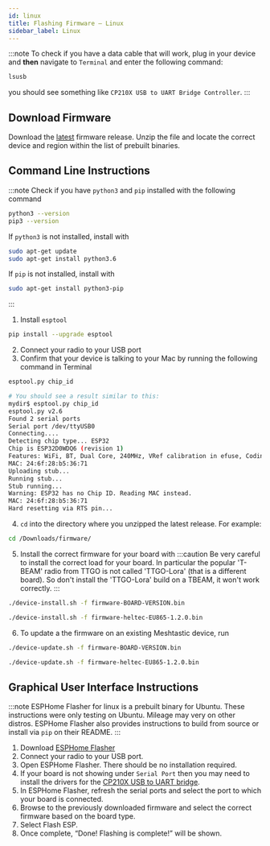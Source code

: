```yaml
---
id: linux
title: Flashing Firmware – Linux
sidebar_label: Linux
---
```

:::note
To check if you have a data cable that will work, plug in your device and **then** navigate to `Terminal` and enter the following command:
```bash
lsusb
```
you should see something like `CP210X USB to UART Bridge Controller`.
:::

## Download Firmware

<!--- TODO add buttons to links --->
Download the [latest](https://github.com/meshtastic/meshtastic-device/releases/latest) firmware release. Unzip the file and locate the correct device and region within the list of prebuilt binaries.

## Command Line Instructions

:::note
Check if you have `python3` and `pip` installed with the following command
```bash
python3 --version
pip3 --version
```
If `python3` is not installed, install with
```bash
sudo apt-get update
sudo apt-get install python3.6
```
If `pip` is not installed, install with
```bash
sudo apt-get install python3-pip
```
:::

1. Install `esptool`
```bash
pip install --upgrade esptool
```
2. Connect your radio to your USB port
3. Confirm that your device is talking to your Mac by running the following command in Terminal
```bash title="Command"
esptool.py chip_id
```
```bash title="Expected Output"
# You should see a result similar to this:
mydir$ esptool.py chip_id
esptool.py v2.6
Found 2 serial ports
Serial port /dev/ttyUSB0
Connecting....
Detecting chip type... ESP32
Chip is ESP32D0WDQ6 (revision 1)
Features: WiFi, BT, Dual Core, 240MHz, VRef calibration in efuse, Coding Scheme None
MAC: 24:6f:28:b5:36:71
Uploading stub...
Running stub...
Stub running...
Warning: ESP32 has no Chip ID. Reading MAC instead.
MAC: 24:6f:28:b5:36:71
Hard resetting via RTS pin...
```
4. `cd` into the directory where you unzipped the latest release. For example:
```bash title="Example"
cd /Downloads/firmware/
```
5. Install the correct firmware for your board with
:::caution
Be very careful to install the correct load for your board. In particular the popular 'T-BEAM' radio from TTGO is not called 'TTGO-Lora' (that is a different board). So don't install the 'TTGO-Lora' build on a TBEAM, it won't work correctly.
:::
```bash title="Command"
./device-install.sh -f firmware-BOARD-VERSION.bin
```
```bash title="Example"
./device-install.sh -f firmware-heltec-EU865-1.2.0.bin
```
6. To update a the firmware on an existing Meshtastic device, run
```bash title="Command"
./device-update.sh -f firmware-BOARD-VERSION.bin
```
```bash title="Example"
./device-update.sh -f firmware-heltec-EU865-1.2.0.bin
```

## Graphical User Interface Instructions

:::note
ESPHome Flasher for linux is a prebuilt binary for Ubuntu. These instructions were only testing on Ubuntu. Mileage may very on other distros. ESPHome Flasher also provides instructions to build from source or install via `pip` on their README.
:::

1. Download [ESPHome Flasher](https://github.com/esphome/esphome-flasher)
2. Connect your radio to your USB port.
3. Open ESPHome Flasher. There should be no installation required.
4. If your board is not showing under `Serial Port` then you may need to install the drivers for the [CP210X USB to UART bridge](https://www.silabs.com/products/development-tools/software/usb-to-uart-bridge-vcp-drivers).
5. In ESPHome Flasher, refresh the serial ports and select the port to which your board is connected.
6. Browse to the previously downloaded firmware and select the correct firmware based on the board type.
7. Select Flash ESP.
8. Once complete, “Done! Flashing is complete!” will be shown.
